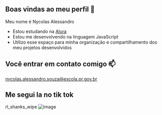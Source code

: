 ## Boas vindas ao meu perfil 🚗

Meu nome é Nycolas Alessandro

- Estou estudando na [Alura](https://www.alura.com.br)
- Estou me desenvolvendo na linguagem JavaScript
- Utilizo esse espaço para minha organização e compartilhamento dos meu projetos desenvolvidos

## Você entrar em contato comigo 📫

nycolas.alessandro.souza@escola.pr.gov.br

## Me segui la no tik tok

rl_shanks_wipe
![image](https://github.com/user-attachments/assets/7f370cc5-78aa-4a4e-a4ad-a419ad51650b)

